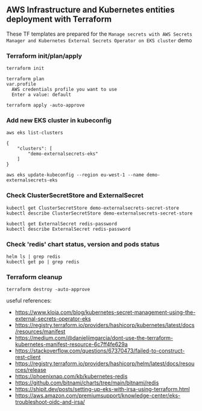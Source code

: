 ## AWS Infrastructure and Kubernetes entities deployment with Terraform

These TF templates are prepared for the `Manage secrets with AWS Secrets Manager and Kubernetes External Secrets Operator on EKS cluster` demo


### Terraform init/plan/apply
```
terraform init

terraform plan
var.profile
  AWS credentials profile you want to use
  Enter a value: default

terraform apply -auto-approve
```

### Add new EKS cluster in kubeconfig
```
aws eks list-clusters

{
    "clusters": [
        "demo-externalsecrets-eks"
    ]
}

aws eks update-kubeconfig --region eu-west-1 --name demo-externalsecrets-eks
```

### Check ClusterSecretStore and ExternalSecret
```
kubectl get ClusterSecretStore demo-externalsecrets-secret-store
kubectl describe ClusterSecretStore demo-externalsecrets-secret-store

kubectl get ExternalSecret redis-password
kubectl describe ExternalSecret redis-password
```

### Check 'redis' chart status, version and pods status
```
helm ls | grep redis
kubectl get po | grep redis
```

### Terraform cleanup
```
terraform destroy -auto-approve
```


useful references:
- https://www.kloia.com/blog/kubernetes-secret-management-using-the-external-secrets-operator-eks
- https://registry.terraform.io/providers/hashicorp/kubernetes/latest/docs/resources/manifest
- https://medium.com/@danieljimgarcia/dont-use-the-terraform-kubernetes-manifest-resource-6c7ff4fe629a
- https://stackoverflow.com/questions/67370473/failed-to-construct-rest-client
- https://registry.terraform.io/providers/hashicorp/helm/latest/docs/resources/release
- https://phoenixnap.com/kb/kubernetes-redis
- https://github.com/bitnami/charts/tree/main/bitnami/redis
- https://shipit.dev/posts/setting-up-eks-with-irsa-using-terraform.html
- https://aws.amazon.com/premiumsupport/knowledge-center/eks-troubleshoot-oidc-and-irsa/
